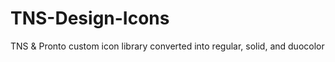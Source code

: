 # TNS-Design-Icons
TNS &amp; Pronto custom icon library converted into regular, solid, and duocolor
